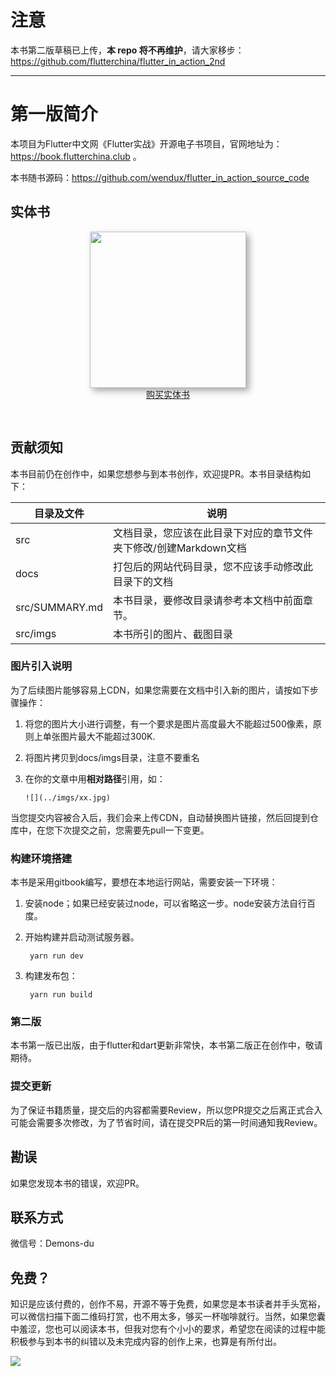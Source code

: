 # 注意

本书第二版草稿已上传，**本 repo 将不再维护**，请大家移步：https://github.com/flutterchina/flutter_in_action_2nd

---

# 第一版简介

本项目为Flutter中文网《Flutter实战》开源电子书项目，官网地址为：https://book.flutterchina.club 。

本书随书源码：https://github.com/wendux/flutter_in_action_source_code


## 实体书
<div style="text-align:center; padding-bottom:30px"><a href="https://item.jd.com/12816296.html" title='点击购买'><img height="250" style="box-shadow: #aaa 5px 5px 10px;" src="https://pcdn.flutterchina.club/imgs/book.png"/></a>  <br/> <a class="buy-btn" href="https://item.jd.com/12816296.html" title='点击购买'> 购买实体书 </a></div>


## 贡献须知

本书目前仍在创作中，如果您想参与到本书创作，欢迎提PR。本书目录结构如下：

| 目录及文件      | 说明                                                         |
| --------------- | ------------------------------------------------------------ |
| src             | 文档目录，您应该在此目录下对应的章节文件夹下修改/创建Markdown文档 |
| docs            | 打包后的网站代码目录，您不应该手动修改此目录下的文档         |
| src/SUMMARY.md | 本书目录，要修改目录请参考本文档中前面章节。                 |
| src/imgs       | 本书所引的图片、截图目录                                     |

### 图片引入说明

为了后续图片能够容易上CDN，如果您需要在文档中引入新的图片，请按如下步骤操作：

1. 将您的图片大小进行调整，有一个要求是图片高度最大不能超过500像素，原则上单张图片最大不能超过300K.

2. 将图片拷贝到docs/imgs目录，注意不要重名

3. 在你的文章中用**相对路径**引用，如：

   ```
   ![](../imgs/xx.jpg)
   ```

当您提交内容被合入后，我们会来上传CDN，自动替换图片链接，然后回提到仓库中，在您下次提交之前，您需要先pull一下变更。

### 构建环境搭建

本书是采用gitbook编写，要想在本地运行网站，需要安装一下环境：

1. 安装node；如果已经安装过node，可以省略这一步。node安装方法自行百度。

2. 开始构建并启动测试服务器。

   ```shell
    yarn run dev
   ```

3. 构建发布包：

   ```shell
    yarn run build
   ```


### 第二版

本书第一版已出版，由于flutter和dart更新非常快，本书第二版正在创作中，敬请期待。

### 提交更新

为了保证书籍质量，提交后的内容都需要Review，所以您PR提交之后离正式合入可能会需要多次修改，为了节省时间，请在提交PR后的第一时间通知我Review。

## 勘误

如果您发现本书的错误，欢迎PR。

## 联系方式

微信号：Demons-du

## 免费？

知识是应该付费的，创作不易，开源不等于免费，如果您是本书读者并手头宽裕，可以微信扫描下面二维码打赏，也不用太多，够买一杯咖啡就行。当然，如果您囊中羞涩，您也可以阅读本书，但我对您有个小小的要求，希望您在阅读的过程中能积极参与到本书的纠错以及未完成内容的创作上来，也算是有所付出。

![](https://cdn.jsdelivr.net/gh/flutterchina/flutter-in-action@1.0.3/docs/imgs/pay.jpeg)


